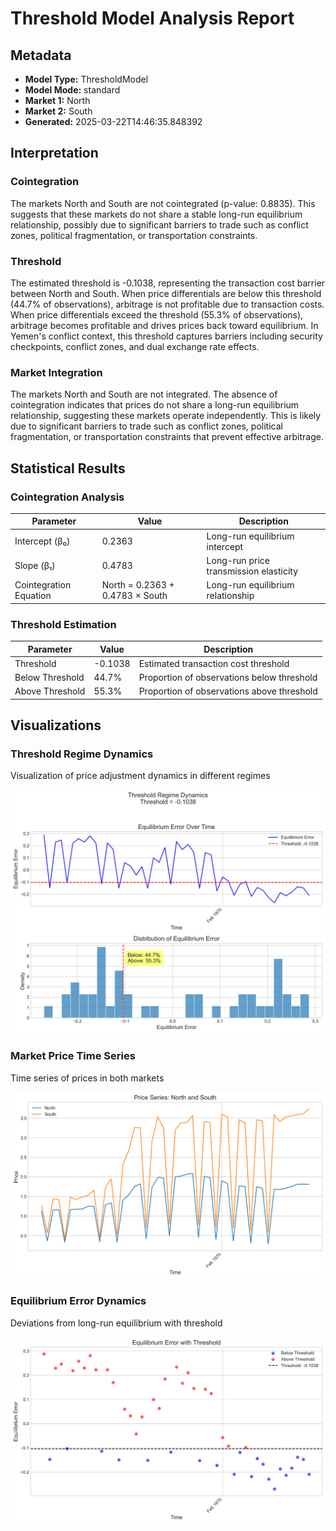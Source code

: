 # Threshold Model Analysis Report

## Metadata

- **Model Type:** ThresholdModel
- **Model Mode:** standard
- **Market 1:** North
- **Market 2:** South
- **Generated:** 2025-03-22T14:46:35.848392

## Interpretation

### Cointegration

The markets North and South are not cointegrated (p-value: 0.8835). This suggests that these markets do not share a stable long-run equilibrium relationship, possibly due to significant barriers to trade such as conflict zones, political fragmentation, or transportation constraints.

### Threshold

The estimated threshold is -0.1038, representing the transaction cost barrier between North and South. When price differentials are below this threshold (44.7% of observations), arbitrage is not profitable due to transaction costs. When price differentials exceed the threshold (55.3% of observations), arbitrage becomes profitable and drives prices back toward equilibrium. In Yemen's conflict context, this threshold captures barriers including security checkpoints, conflict zones, and dual exchange rate effects.

### Market Integration

The markets North and South are not integrated. The absence of cointegration indicates that prices do not share a long-run equilibrium relationship, suggesting these markets operate independently. This is likely due to significant barriers to trade such as conflict zones, political fragmentation, or transportation constraints that prevent effective arbitrage.

## Statistical Results

### Cointegration Analysis

| Parameter | Value | Description |
| --- | --- | --- |
| Intercept (β₀) | 0.2363 | Long-run equilibrium intercept |
| Slope (β₁) | 0.4783 | Long-run price transmission elasticity |
| Cointegration Equation | North = 0.2363 + 0.4783 × South | Long-run equilibrium relationship |

### Threshold Estimation

| Parameter | Value | Description |
| --- | --- | --- |
| Threshold | -0.1038 | Estimated transaction cost threshold |
| Below Threshold | 44.7% | Proportion of observations below threshold |
| Above Threshold | 55.3% | Proportion of observations above threshold |

## Visualizations

### Threshold Regime Dynamics

Visualization of price adjustment dynamics in different regimes

![Threshold Regime Dynamics](standard_econometric_report_regime_dynamics.png)

### Market Price Time Series

Time series of prices in both markets

![Market Price Time Series](standard_econometric_report_time_series.png)

### Equilibrium Error Dynamics

Deviations from long-run equilibrium with threshold

![Equilibrium Error Dynamics](standard_econometric_report_equilibrium_error.png)

